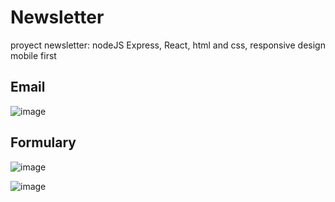 # Newsletter
proyect newsletter: nodeJS Express, React, html and css, responsive design mobile first

## Email
![image](https://github.com/cferreirobelenguer/newsletter/assets/88061350/50312c4f-8808-4779-8f9a-a7f2c4a8190f)

## Formulary
![image](https://github.com/cferreirobelenguer/newsletter/assets/88061350/f04c32f7-1fbb-4137-a9eb-d86063afa50e)

![image](https://github.com/cferreirobelenguer/newsletter/assets/88061350/d25c0de1-f89d-4d18-8984-1a3d5bc6f6f6)


